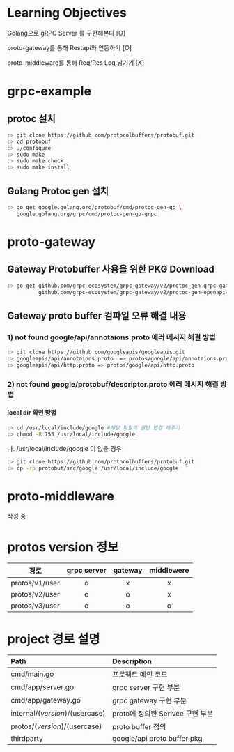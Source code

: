 Learning Objectives
===================
Golang으로 gRPC Server 를 구현해본다 [O]

proto-gateway를 통해 Restapi와 연동하기 [O]

proto-middleware를 통해 Req/Res Log 남기기 [X]


# grpc-example

## protoc 설치 
~~~bash
:> git clone https://github.com/protocolbuffers/protobuf.git  
:> cd protobuf
:> ./configure
:> sudo make 
:> sudo make check
:> sudo make install
~~~

## Golang Protoc gen 설치 
~~~bash
:> go get google.golang.org/protobuf/cmd/protoc-gen-go \
   google.golang.org/grpc/cmd/protoc-gen-go-grpc
~~~

# proto-gateway

## Gateway Protobuffer 사용을 위한 PKG Download
~~~bash
:> go get github.com/grpc-ecosystem/grpc-gateway/v2/protoc-gen-grpc-gateway \
          github.com/grpc-ecosystem/grpc-gateway/v2/protoc-gen-openapiv2
~~~

## Gateway proto buffer 컴파일 오류 해결 내용
### 1) not found google/api/annotaions.proto 에러 메시지 해결 방법
~~~bash
:> git clone https://github.com/googleapis/googleapis.git
:> googleapis/api/annotaions.proto  => protos/google/api/annotaions.proto
:> googleapis/api/http.proto => protos/google/api/http.proto
~~~

### 2) not found google/protobuf/descriptor.proto 에러 메시지 해결 방법 
   
#### local dir 확인 방법
~~~bash
:> cd /usr/local/include/google #해당 파일의 권한 변경 해주기
:> chmod -R 755 /usr/local/include/google

~~~

  나. /usr/local/include/google 이 없을 경우 
~~~bash
:> git clone https://github.com/protocolbuffers/protobuf.git  
:> cp -rp protobuf/src/google /usr/local/include/google
~~~

# proto-middleware
작성 중 

# protos version 정보
|경로|grpc server|gateway|middlewere|
|:---:|:---:|:---:|:---:|
|protos/v1/user|o|x|x| 
|protos/v2/user |o|o|x|
|protos/v3/user |o|o|o|


# project 경로 설명
|Path|Description|
|:---|:---|
|cmd/main.go|프로젝트 메인 코드|
|cmd/app/server.go|grpc server 구현 부분|
|cmd/app/gateway.go|grpc gateway 구현 부분|
|internal/$(version)/$(usercase)|proto에 정의한 Serivce 구현 부분|
|protos/$(version)/$(usercase)|proto buffer 정의|
|thirdparty|google/api proto buffer pkg|